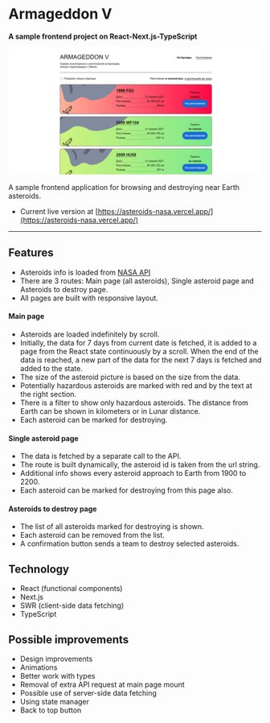 # Armageddon V
**A sample frontend project on React-Next.js-TypeScript**

![Armageddon V](./asteroids_gh.png)

A sample frontend application for browsing and destroying near Earth asteroids.

* Current live version at [https://asteroids-nasa.vercel.app/](https://asteroids-nasa.vercel.app/)

---
## Features

* Asteroids info is loaded from [NASA API](https://api.nasa.gov)
* There are 3 routes: Main page (all asteroids), Single asteroid page and Asteroids to destroy page.
* All pages are built with responsive layout.

#### Main page
* Asteroids are loaded indefinitely by scroll.
* Initially, the data for 7 days from current date is fetched, it is added to a page from the React state continuously by a scroll. When the end of the data is reached, a new part of the data for the next 7 days is fetched and added to the state.
* The size of the asteroid picture is based on the size from the data.
* Potentially hazardous asteroids are marked with red and by the text at the right section.
* There is a filter to show only hazardous asteroids. The distance from Earth can be shown in kilometers or in Lunar distance.
* Each asteroid can be marked for destroying.

#### Single asteroid page
* The data is fetched by a separate call to the API.
* The route is built dynamically, the asteroid id is taken from the url string.
* Additional info shows every asteroid approach to Earth from 1900 to 2200.
* Each asteroid can be marked for destroying from this page also.

#### Asteroids to destroy page
* The list of all asteroids marked for destroying is shown.
* Each asteroid can be removed from the list.
* A confirmation button sends a team to destroy selected asteroids.

## Technology

* React (functional components)
* Next.js
* SWR (client-side data fetching)
* TypeScript

## Possible improvements

* Design improvements
* Animations
* Better work with types
* Removal of extra API request at main page mount
* Possible use of server-side data fetching
* Using state manager
* Back to top button
